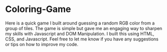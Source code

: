 # Coloring-Game
Here is a quick game I built around guessing a random RGB color from a group of tiles. The game is simple but gave me an engaging way to sharpen my skills with Javascript and DOM Manipulation. I built this using HTML, CSS, and Javascript. Feel free to let me know if you have any suggestions or tips on how to improve my code.

